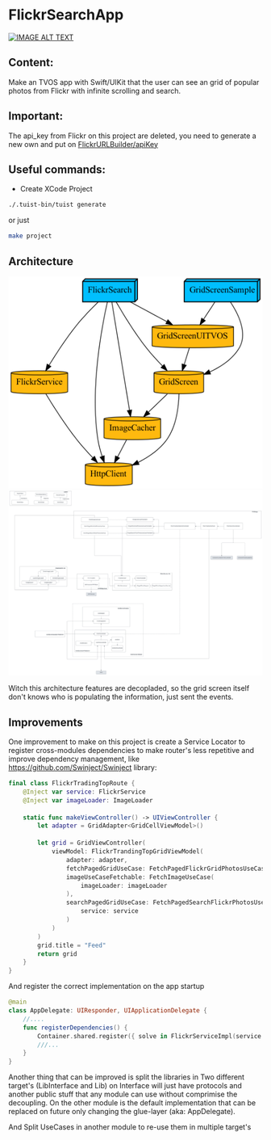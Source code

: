 # FlickrSearchApp

[![IMAGE ALT TEXT](http://img.youtube.com/vi/PdcHfc2g3K0/0.jpg)](http://www.youtube.com/watch?v=PdcHfc2g3K0 "FlickrDemo")

## Content:

Make an TVOS app with Swift/UIKit that the user can see an grid of popular photos from Flickr with infinite scrolling and search.

## Important:

The api_key from Flickr on this project are deleted, you need to generate a new own and put on [FlickrURLBuilder/apiKey](https://github.com/lucasmpaim/flickr-app/blob/main/Targets/FlickrService/Sources/FlickrURLBuilder.swift#L25)

## Useful commands:

- Create XCode Project

```bash
./.tuist-bin/tuist generate
```

or just

```bash
make project
```

## Architecture

![Tuist graph](Images/graph.png)
![Dependency Graph](Images/dependency-diagram.svg)

Witch this architecture features are decopladed, so the grid screen itself don't knows who is populating the information, just sent the events.


## Improvements

One improvement to make on this project is create a Service Locator to register cross-modules dependencies to make router's less repetitive and improve dependency management, like https://github.com/Swinject/Swinject library:


```swift
final class FlickrTradingTopRoute { 
	@Inject var service: FlickrService
	@Inject var imageLoader: ImageLoader

	static func makeViewController() -> UIViewController { 
        let adapter = GridAdapter<GridCellViewModel>()
        
        let grid = GridViewController(
            viewModel: FlickrTrandingTopGridViewModel(
                adapter: adapter,
                fetchPagedGridUseCase: FetchPagedFlickrGridPhotosUseCase(service: service),
                imageUseCaseFetchable: FetchImageUseCase(
                    imageLoader: imageLoader
                ),
                searchPagedGridUseCase: FetchPagedSearchFlickrPhotosUseCase(
                    service: service
                )
            )
        )
        grid.title = "Feed"
        return grid
	}
} 
```

And register the correct implementation on the app startup

```swift
@main
class AppDelegate: UIResponder, UIApplicationDelegate {
	//....
	func registerDependencies() { 
		Container.shared.register({ solve in FlickrServiceImpl(service: solve()) }, for: FlickrService.self)
		///...
	}
}
```


Another thing that can be improved is split the libraries in Two different target's (LibInterface and Lib) on Interface will just have protocols and another public stuff that any module can use without comprimise the decoupling. On the other module is the default implementation that can be replaced on future only changing the glue-layer (aka: AppDelegate).

And Split UseCases in another module to re-use them in multiple target's
